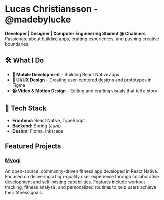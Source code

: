 # Lucas Christiansson - @madebylucke 

**Developer | Designer | Computer Engineering Student @ Chalmers**  
Passionate about building apps, crafting experiences, and pushing creative boundaries.  

## 🛠 What I Do  
- **📱 Mobile Development** – Building React Native apps
- **🎨 UI/UX Design** – Creating user-centered designs and prototypes in Figma 
- **📹 Video & Motion Design** – Editing and crafting visuals that tell a story

## 🔧 Tech Stack  
- **Frontend:** React Native, TypeScript
- **Backend:** Spring (Java)
- **Design:** Figma, Inkscape

## Featured Projects

### [**Myogi**](https://github.com/madebylucke/myogi)
An open-source, community-driven fitness app developed in React Native. Focused on delivering a high-quality user experience through collaborative development and self-hosting capabilities. Features include workout tracking, fitness analysis, and personalized routines to help users achieve their fitness goals.
